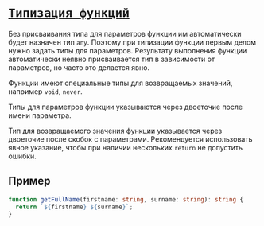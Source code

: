 # [`Типизация функций`](../index.md)

Без присваивания типа для параметров функции им автоматически будет назначен тип `any`. Поэтому при типизации функции первым делом нужно задать типы для параметров. Результату выполнения функции автоматически неявно присваивается тип в зависимости от параметров, но часто это делается явно.

Функции имеют специальные типы для возвращаемых значений, например `void`, `never`.

Типы для параметров функции указываются через двоеточие после имени параметра.

Тип для возвращаемого значения функции указывается через двоеточие после скобок с параметрами. Рекомендуется использовать явное указание, чтобы при наличии нескольких `return` не допустить ошибки.

## Пример

```ts
function getFullName(firstname: string, surname: string): string {
  return `${firstname} ${surname}`;
}
```
